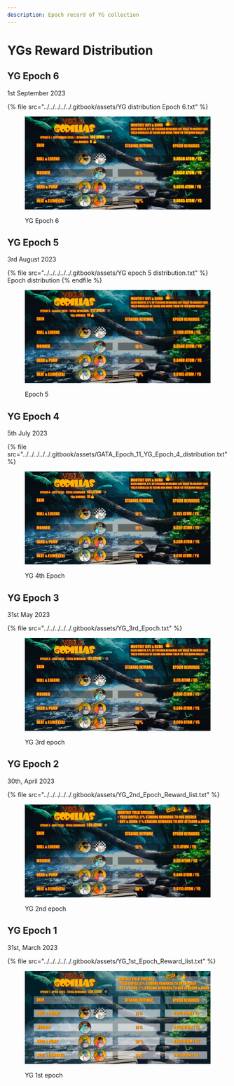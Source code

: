 ```yaml
---
description: Epoch record of YG collection
---
```


# YGs Reward Distribution

## YG Epoch 6

1st September 2023

{% file src="../../../../../.gitbook/assets/YG distribution Epoch 6.txt" %}

<figure><img src="../../../../../.gitbook/assets/gata-yg-rewards-2023-09-epoch-6.jpg" alt=""><figcaption><p>YG Epoch 6</p></figcaption></figure>

## YG Epoch 5

3rd August 2023

{% file src="../../../../../.gitbook/assets/YG epoch 5 distribution.txt" %}
Epoch distribution&#x20;
{% endfile %}

<figure><img src="../../../../../.gitbook/assets/gata-yg-rewards-2023-08-epoch-5.jpg" alt=""><figcaption><p>Epoch 5</p></figcaption></figure>

## YG Epoch 4

5th July 2023

{% file src="../../../../../.gitbook/assets/GATA_Epoch_11_YG_Epoch_4_distribution.txt" %}

<figure><img src="../../../../../.gitbook/assets/0_-dCY079V42Qb1B0sjjjjjjjjj.webp" alt=""><figcaption><p>YG 4th Epoch</p></figcaption></figure>

## YG Epoch 3

31st May 2023

{% file src="../../../../../.gitbook/assets/YG_3rd_Epoch.txt" %}

<figure><img src="../../../../../.gitbook/assets/0_Gms7s9gwl2Evkaqn.webp" alt=""><figcaption><p>YG 3rd epoch</p></figcaption></figure>

## YG Epoch 2

30th, April 2023

{% file src="../../../../../.gitbook/assets/YG_2nd_Epoch_Reward_list.txt" %}

<figure><img src="../../../../../.gitbook/assets/gata-yg-rewards-2023-05-epoch-2.png" alt=""><figcaption><p>YG 2nd epoch</p></figcaption></figure>

## YG Epoch 1

31st, March 2023

{% file src="../../../../../.gitbook/assets/YG_1st_Epoch_Reward_list.txt" %}

<figure><img src="../../../../../.gitbook/assets/gata-yg-rewards-2023-04-epoch-1.png" alt=""><figcaption><p>YG 1st epoch</p></figcaption></figure>
